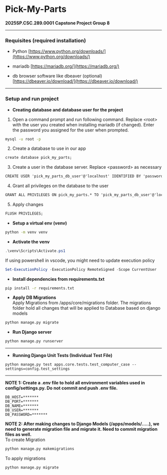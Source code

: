 # Pick-My-Parts
**2025SP.CSC.289.0001 Capstone Project Group 8**
___
### Requisites (required installation)
- Python
[https://www.python.org/downloads/](https://www.python.org/downloads/)

- mariadb
[https://mariadb.org/](https://mariadb.org/)

- db browser software like dbeaver (optional)
[https://dbeaver.io/download/](https://dbeaver.io/download/)

___
### Setup and run project
- **Creating database and database user for the project**
1. Open a command prompt and run following command. Replace \<root\> with the user you created when installing mariadb (if changed). Enter the password you assigned for the user when prompted.
```cmd
mysql -u root -p
```

2. Create a database to use in our app
```cmd
create database pick_my_parts;
```

3. Create a user in the database server. Replace \<password\> as necessary
```cmd
CREATE USER 'pick_my_parts_db_user'@'localhost' IDENTIFIED BY 'password';
```

4. Grant all privileges on the database to the user
```cmd
GRANT ALL PRIVILEGES ON pick_my_parts.* TO 'pick_my_parts_db_user'@'localhost';
```

5. Apply changes
```cmd
FLUSH PRIVILEGES;
```

- **Setup a virtual env (venv)**
```bash
python -m venv venv
```

- **Activate the venv**
```ps1
.\venv\Scripts\Activate.ps1
```

If using powershell in vscode, you might need to update execution policy
```ps1
Set-ExecutionPolicy -ExecutionPolicy RemoteSigned -Scope CurrentUser
```

- **Install dependencies from requirements.txt**
```bash
pip install -r requirements.txt
```

- **Apply DB Migrations**\
Apply Migrations from /apps/core/migrations folder. 
The migrations folder hold all changes that will be applied to Database based on django models
```bash
python manage.py migrate
```

- **Run Django server**
```bash
python manage.py runserver
```

___
- **Running Django Unit Tests (Individual Test File)**
```commandline
python manage.py test apps.core.tests.test_computer_case --settings=config.test_settings
```
___
**NOTE 1: Create a .env file to hold all environment variables used in config/settings.py. Do not commit and push .env file.**
```
DB_HOST=*******
DB_PORT=*******
DB_NAME=*******
DB_USER=*******
DB_PASSWORD=*******
```

**NOTE 2: After making changes to Django Models (/apps/models/.....), we need to generate migration file and migrate it. Need to commit migration files as well.**
\
To create Migration
```bash
python manage.py makemigrations
```
To apply migrations
```bash
python manage.py migrate
```
